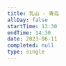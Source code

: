 ```yaml
---
title: 乳山 - 青岛
allDay: false
startTime: 13:30
endTime: 14:30
date: 2023-06-11
completed: null
type: single
---
```

